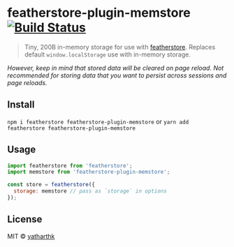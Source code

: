 # featherstore-plugin-memstore [![Build Status](https://travis-ci.com/ApolloStationIO/featherstore-plugin-memstore.svg?branch=master)](https://travis-ci.com/ApolloStationIO/featherstore-plugin-memstore)

> Tiny, 200B in-memory storage for use with [featherstore](https://github.com/ApolloStationIO/featherstore).
> Replaces default `window.localStorage` use with in-memory storage.

_However, keep in mind that stored data will be cleared on page reload. Not recommended for storing data that you want to persist across sessions and page reloads._

## Install

`npm i featherstore featherstore-plugin-memstore`
or
`yarn add featherstore featherstore-plugin-memstore`

## Usage

```javascript
import featherstore from 'featherstore';
import memstore from 'featherstore-plugin-memstore';

const store = featherstore({
  storage: memstore // pass as `storage` in options
});
```

## License

MIT © [yatharthk](https://github.com/yatharthk)
